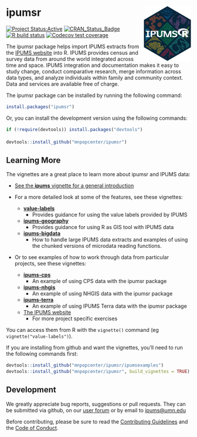 
<!-- README.md is generated from README.Rmd. Please edit that file -->

# ipumsr <img src="man/figures/logo.png" align="right" height="149" width="128.5"/>

<!-- badges: start -->

[![Project
Status:Active](http://www.repostatus.org/badges/latest/active.svg)](http://www.repostatus.org/#active)
[![CRAN\_Status\_Badge](https://www.r-pkg.org/badges/version/ipumsr)](https://CRAN.R-project.org/package=ipumsr)
[![R build
status](https://github.com/mnpopcenter/ipumsr/workflows/R-CMD-check/badge.svg)](https://github.com/mnpopcenter/ipumsr/actions)
[![Codecov test
coverage](https://codecov.io/gh/mnpopcenter/ipumsr/branch/master/graph/badge.svg)](https://codecov.io/gh/mnpopcenter/ipumsr?branch=master)
<!-- badges: end -->

The ipumsr package helps import IPUMS extracts from the [IPUMS
website](https://www.ipums.org) into R. IPUMS provides census and survey
data from around the world integrated across time and space. IPUMS
integration and documentation makes it easy to study change, conduct
comparative research, merge information across data types, and analyze
individuals within family and community context. Data and services are
available free of charge.

The ipumsr package can be installed by running the following command:

``` r
install.packages("ipumsr")
```

Or, you can install the development version using the following
commands:

``` r
if (!require(devtools)) install.packages("devtools")

devtools::install_github("mnpopcenter/ipumsr")
```

## Learning More

The vignettes are a great place to learn more about ipumsr and IPUMS
data:

  - [See the **ipums** vignette for a general
    introduction](http://tech.popdata.org/ipumsr/articles/ipums.html)

  - For a more detailed look at some of the features, see these
    vignettes:
    
      - [**value-labels**](http://tech.popdata.org/ipumsr/articles/value-labels.html)
          - Provides guidance for using the value labels provided by
            IPUMS
      - [**ipums-geography**](http://tech.popdata.org/ipumsr/articles/ipums-geography.html)
          - Provides guidance for using R as GIS tool with IPUMS data
      - [**ipums-bigdata**](http://tech.popdata.org/ipumsr/articles/ipums-bigdata.html)
          - How to handle large IPUMS data extracts and examples of
            using the chunked versions of microdata reading functions.

  - Or to see examples of how to work through data from particular
    projects, see these vignettes:
    
      - [**ipums-cps**](http://tech.popdata.org/ipumsr/articles/ipums-cps.html)
          - An example of using CPS data with the ipumsr package
      - [**ipums-nhgis**](http://tech.popdata.org/ipumsr/articles/ipums-nhgis.html)
          - An example of using NHGIS data with the ipumsr package
      - [**ipums-terra**](http://tech.popdata.org/ipumsr/articles/ipums-terra.html)
          - An example of using IPUMS Terra data with the ipumsr package
      - [The IPUMS website](https://ipums.org/support/exercises)
          - For more project specific exercises

You can access them from R with the `vignette()` command (eg
`vignette("value-labels")`).

If you are installing from github and want the vignettes, you’ll need to
run the following commands first:

``` r
devtools::install_github("mnpopcenter/ipumsr/ipumsexamples")
devtools::install_github("mnpopcenter/ipumsr", build_vignettes = TRUE)
```

## Development

We greatly appreciate bug reports, suggestions or pull requests. They
can be submitted via github, on our [user
forum](https://forum.ipums.org) or by email to <ipums@umn.edu>

Before contributing, please be sure to read the [Contributing
Guidelines](https://github.com/mnpopcenter/ipumsr/blob/master/CONTRIBUTING.md)
and the [Code of
Conduct](https://github.com/mnpopcenter/ipumsr/blob/master/CONDUCT.md).
